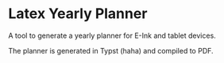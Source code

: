 # Latex Yearly Planner

A tool to generate a yearly planner for E-Ink and tablet devices.

The planner is generated in Typst (haha) and compiled to PDF.
